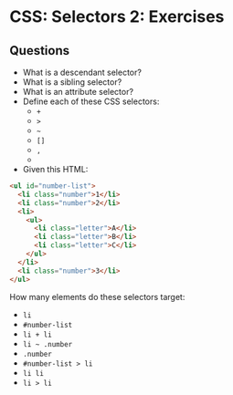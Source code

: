 # CSS: Selectors 2: Exercises

## Questions

* What is a descendant selector?
* What is a sibling selector?
* What is an attribute selector?
* Define each of these CSS selectors:
  * `+`
  * `>`
  * `~`
  * `[]`
  * `,`
  * ` `
* Given this HTML:

```html
<ul id="number-list">
  <li class="number">1</li>
  <li class="number">2</li>
  <li>
    <ul>
      <li class="letter">A</li>
      <li class="letter">B</li>
      <li class="letter">C</li>
    </ul>
  </li>
  <li class="number">3</li>
</ul>
```

How many elements do these selectors target:
  * `li`
  * `#number-list`
  * `li + li`
  * `li ~ .number`
  * `.number`
  * `#number-list > li`
  * `li li`
  * `li > li`
